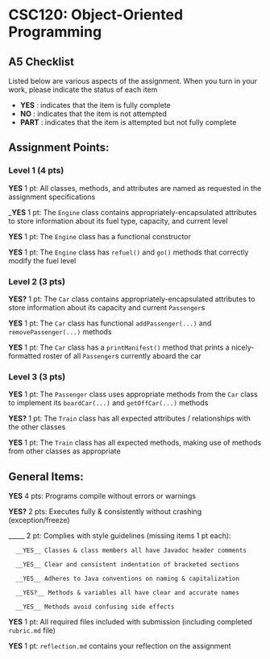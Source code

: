 # CSC120: Object-Oriented Programming
## A5 Checklist

Listed below are various aspects of the assignment.  When you turn in your work, please indicate the status of each item

- **YES** : indicates that the item is fully complete
- **NO** : indicates that the item is not attempted
- **PART** : indicates that the item is attempted but not fully complete


## Assignment Points:

### Level 1 (4 pts)

__YES__ 1 pt: All classes, methods, and attributes are named as requested in the assignment specifications

___YES__ 1 pt: The `Engine` class contains appropriately-encapsulated attributes to store information about its fuel type, capacity, and current level

__YES__ 1 pt: The `Engine` class has a functional constructor

__YES__ 1 pt: The `Engine` class has `refuel()` and `go()` methods that correctly modify the fuel level

### Level 2 (3 pts)

__YES?__ 1 pt: The `Car` class contains appropriately-encapsulated attributes to store information about its capacity and current `Passenger`s

__YES__ 1 pt: The `Car` class has functional `addPassenger(...)` and `removePassenger(...)` methods

__YES__ 1 pt: The `Car` class has a `printManifest()` method that prints a nicely-formatted roster of all `Passenger`s currently aboard the car

### Level 3 (3 pts)

__YES__ 1 pt: The `Passenger` class uses appropriate methods from the `Car` class to implement its `boardCar(...)` and `getOffCar(...)` methods

__YES?__ 1 pt: The `Train` class has all expected attributes / relationships with the other classes

__YES__ 1 pt: The `Train` class has all expected methods, making use of methods from other classes as appropriate



## General Items:

__YES__ 4 pts: Programs compile without errors or warnings

__YES?__ 2 pts: Executes fully & consistently without crashing (exception/freeze)

_____ 2 pt: Complies with style guidelines (missing items 1 pt each):

      __YES__ Classes & class members all have Javadoc header comments

      __YES__ Clear and consistent indentation of bracketed sections

      __YES__ Adheres to Java conventions on naming & capitalization

      __YES?__ Methods & variables all have clear and accurate names

      __YES__ Methods avoid confusing side effects

__YES__ 1 pt: All required files included with submission (including completed `rubric.md` file)

__YES__ 1 pt: `reflection.md` contains your reflection on the assignment
